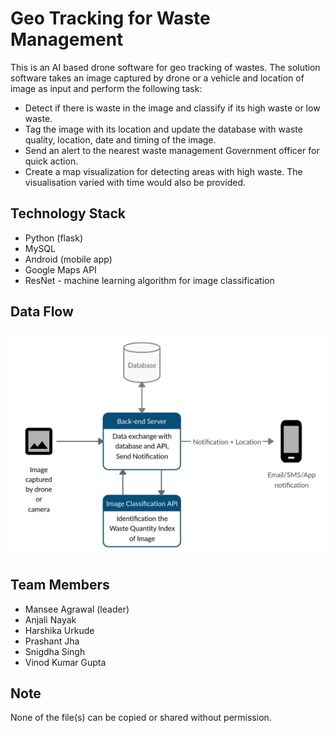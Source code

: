 # Geo Tracking for Waste Management

This is an AI based drone software for geo tracking of wastes. The solution software takes an image captured by drone or a vehicle and location of image as input and perform the following task:
 - Detect if there is waste in the image and classify if its high waste or low waste.
 - Tag the image with its location and update the database with waste quality, location, date and timing of the image.
 - Send an alert to the nearest waste management Government officer for quick action.
 - Create a map visualization for detecting areas with high waste. The visualisation varied with time would also be provided.

## Technology Stack

 - Python (flask)
 - MySQL
 - Android (mobile app)
 - Google Maps API
 - ResNet - machine learning algorithm for image classification

## Data Flow

![Data flow diagram](app/static/images/dfd.png)


## Team Members

 - Mansee Agrawal (leader)
 - Anjali Nayak
 - Harshika Urkude
 - Prashant Jha
 - Snigdha Singh
 - Vinod Kumar Gupta

## Note

None of the file(s) can be copied or shared without permission.